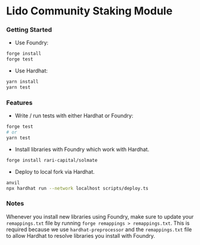 # Lido Community Staking Module

### Getting Started

- Use Foundry:

```bash
forge install
forge test
```

- Use Hardhat:

```bash
yarn install
yarn test
```

### Features

- Write / run tests with either Hardhat or Foundry:

```bash
forge test
# or
yarn test
```

- Install libraries with Foundry which work with Hardhat.

```bash
forge install rari-capital/solmate
```

- Deploy to local fork via Hardhat.

```bash
anvil
npx hardhat run --network localhost scripts/deploy.ts
```

### Notes

Whenever you install new libraries using Foundry, make sure to update your
`remappings.txt` file by running `forge remappings > remappings.txt`. This is
required because we use `hardhat-preprocessor` and the `remappings.txt` file to
allow Hardhat to resolve libraries you install with Foundry.
